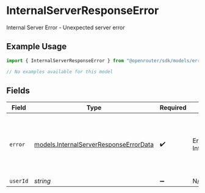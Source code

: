 # InternalServerResponseError

Internal Server Error - Unexpected server error

## Example Usage

```typescript
import { InternalServerResponseError } from "@openrouter/sdk/models/errors";

// No examples available for this model
```

## Fields

| Field                                                                                     | Type                                                                                      | Required                                                                                  | Description                                                                               | Example                                                                                   |
| ----------------------------------------------------------------------------------------- | ----------------------------------------------------------------------------------------- | ----------------------------------------------------------------------------------------- | ----------------------------------------------------------------------------------------- | ----------------------------------------------------------------------------------------- |
| `error`                                                                                   | [models.InternalServerResponseErrorData](../../models/internalserverresponseerrordata.md) | :heavy_check_mark:                                                                        | Error data for InternalServerResponse                                                     | {<br/>"code": 500,<br/>"message": "Internal Server Error"<br/>}                           |
| `userId`                                                                                  | *string*                                                                                  | :heavy_minus_sign:                                                                        | N/A                                                                                       |                                                                                           |
